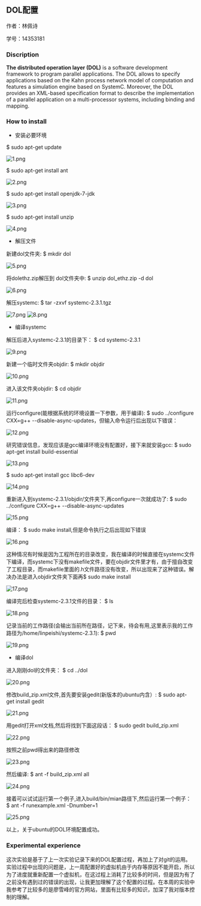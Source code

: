 ## DOL配置

作者：林佩诗

学号：14353181

### Discription

**The distributed operation layer (DOL)** is a software development framework to program parallel applications. The DOL allows to specify applications based on the Kahn process network model of computation and features a simulation engine based on SystemC. Moreover, the DOL provides an XML-based specification format to describe the implementation of a parallel application on a multi-processor systems, including binding and mapping.

### How to install

* 安装必要环境

$ sudo apt-get update

![1.png](https://thumbnail0.baidupcs.com/thumbnail/2abc25e629096f12f9001c37e90feb21?fid=2694813189-250528-912859221125151&time=1475992800&rt=sh&sign=FDTAER-DCb740ccc5511e5e8fedcff06b081203-5CoPE5UyNmBsWn3AmPzm7DIInl0%3D&expires=8h&chkv=0&chkbd=0&chkpc=&dp-logid=6554618810637573447&dp-callid=0&size=c710_u400&quality=100)

$ sudo apt-get install ant

![2.png](https://thumbnail0.baidupcs.com/thumbnail/3f78180d243e695715809aeb495aa38e?fid=2694813189-250528-557590042374746&time=1475992800&rt=sh&sign=FDTAER-DCb740ccc5511e5e8fedcff06b081203-ii7BNxyrOaNB2YgDCs%2Fej6AGsCA%3D&expires=8h&chkv=0&chkbd=0&chkpc=&dp-logid=6554658485904464297&dp-callid=0&size=c710_u400&quality=100)

$ sudo apt-get install openjdk-7-jdk

![3.png](https://thumbnail0.baidupcs.com/thumbnail/2c0ba30494312576d03f4c158eb4a4f6?fid=2694813189-250528-1018896226882832&time=1475992800&rt=sh&sign=FDTAER-DCb740ccc5511e5e8fedcff06b081203-WySUQHgIWo1UeoMWLVzSXDo2OdM%3D&expires=8h&chkv=0&chkbd=0&chkpc=&dp-logid=6554728871844489742&dp-callid=0&size=c710_u400&quality=100)

$ sudo apt-get install unzip

![4.png](https://thumbnail0.baidupcs.com/thumbnail/166dbf72167a4ed3571fc6a57029a1cb?fid=2694813189-250528-310394251080201&time=1475992800&rt=sh&sign=FDTAER-DCb740ccc5511e5e8fedcff06b081203-Qexh%2BiqF0qfS2KwjWBZWuZH9cRQ%3D&expires=8h&chkv=0&chkbd=0&chkpc=&dp-logid=6554762697360825764&dp-callid=0&size=c710_u400&quality=100)

* 解压文件

新建dol文件夹: $ mkdir dol

![5.png](https://thumbnail0.baidupcs.com/thumbnail/5f72e7f0be15affc5a55f0b99bbf6f57?fid=2694813189-250528-328048248441336&time=1475992800&rt=sh&sign=FDTAER-DCb740ccc5511e5e8fedcff06b081203-ED5Xq3SZ5LodlI%2BzuDeQrWWUYFQ%3D&expires=8h&chkv=0&chkbd=0&chkpc=&dp-logid=6554806260679929158&dp-callid=0&size=c710_u400&quality=100)

将dolethz.zip解压到 dol文件夹中: $ unzip dol_ethz.zip -d dol

![6.png](https://thumbnail0.baidupcs.com/thumbnail/b05731dfa5cb35f7860bb5797b1152f2?fid=2694813189-250528-241403378617688&time=1475992800&rt=sh&sign=FDTAER-DCb740ccc5511e5e8fedcff06b081203-G2MwEPkLZlLuYfaObfyp7pNZSII%3D&expires=8h&chkv=0&chkbd=0&chkpc=&dp-logid=6554841382514082747&dp-callid=0&size=c710_u400&quality=100)

解压systemc: $ tar -zxvf systemc-2.3.1.tgz

![7.png](https://thumbnail0.baidupcs.com/thumbnail/119d2dde6a5e5e97cc827ad0615909b9?fid=2694813189-250528-391850785469739&time=1475992800&rt=sh&sign=FDTAER-DCb740ccc5511e5e8fedcff06b081203-V%2Blt0QxFIRiCTOddhuZh0bc4iCI%3D&expires=8h&chkv=0&chkbd=0&chkpc=&dp-logid=6554870649823516074&dp-callid=0&size=c710_u400&quality=100)
![8.png](https://thumbnail0.baidupcs.com/thumbnail/4711c0ada40291412219a173ae729dff?fid=2694813189-250528-816795312220631&time=1475996400&rt=sh&sign=FDTAER-DCb740ccc5511e5e8fedcff06b081203-0KgG2a7cc3vs0A0tT4WM4UJEnZI%3D&expires=8h&chkv=0&chkbd=0&chkpc=&dp-logid=6554887811098557884&dp-callid=0&size=c710_u400&quality=100)

* 编译systemc

解压后进入systemc-2.3.1的目录下： $ cd systemc-2.3.1

![9.png](https://thumbnail0.baidupcs.com/thumbnail/89e78a61c538fbd1ffd90f53b4be6d5f?fid=2694813189-250528-974576109864905&time=1475996400&rt=sh&sign=FDTAER-DCb740ccc5511e5e8fedcff06b081203-HQOmQtWdeSeijhBO%2FIrQf3d%2FYx4%3D&expires=8h&chkv=0&chkbd=0&chkpc=&dp-logid=6554954902582063497&dp-callid=0&size=c710_u400&quality=100)

新建一个临时文件夹objdir: $ mkdir objdir

![10.png](https://thumbnail0.baidupcs.com/thumbnail/b05522535cbb292ceacd67e76e25ba05?fid=2694813189-250528-641508310697819&time=1475996400&rt=sh&sign=FDTAER-DCb740ccc5511e5e8fedcff06b081203-5onnWjSsJBQtX9NBSR%2BkAj6knmQ%3D&expires=8h&chkv=0&chkbd=0&chkpc=&dp-logid=6554985839118573470&dp-callid=0&size=c710_u400&quality=100)

进入该文件夹objdir: $ cd objdir

![11.png](https://thumbnail0.baidupcs.com/thumbnail/8190e61715d514071716eb8bded644d2?fid=2694813189-250528-940963086965529&time=1475996400&rt=sh&sign=FDTAER-DCb740ccc5511e5e8fedcff06b081203-0icIJQzz6b5xn0OAh1jvLNEBM6M%3D&expires=8h&chkv=0&chkbd=0&chkpc=&dp-logid=6555033427689573810&dp-callid=0&size=c710_u400&quality=100)

运行configure(能根据系统的环境设置一下参数，用于编译): $ sudo ../configure CXX=g++ --disable-async-updates，但输入命令运行后出现以下错误：

![12.png](https://thumbnail0.baidupcs.com/thumbnail/cb663262fb72b11ddc893accfb2f8033?fid=2694813189-250528-1057302925068817&time=1475996400&rt=sh&sign=FDTAER-DCb740ccc5511e5e8fedcff06b081203-S0NQwpU4RL2sFxCBWF%2BSueDbLIA%3D&expires=8h&chkv=0&chkbd=0&chkpc=&dp-logid=6555123087516325599&dp-callid=0&size=c710_u400&quality=100)

研究错误信息，发现应该是gcc编译环境没有配置好，接下来就安装gcc: $ sudo apt-get install build-essential

![13.png](https://thumbnail0.baidupcs.com/thumbnail/cb663262fb72b11ddc893accfb2f8033?fid=2694813189-250528-650497300816487&time=1475996400&rt=sh&sign=FDTAER-DCb740ccc5511e5e8fedcff06b081203-8zWW44BYWfpBG61OrRFCRNVtqBY%3D&expires=8h&chkv=0&chkbd=0&chkpc=&dp-logid=6555275175029604528&dp-callid=0&size=c710_u400&quality=100)

$ sudo apt-get install gcc libc6-dev

![14.png](https://thumbnail0.baidupcs.com/thumbnail/a5fce77e6f8ee41bdb15729297825e15?fid=2694813189-250528-102442702502990&time=1475996400&rt=sh&sign=FDTAER-DCb740ccc5511e5e8fedcff06b081203-ppVHmuCT06YfxWA9Y8pocsp8oMg%3D&expires=8h&chkv=0&chkbd=0&chkpc=&dp-logid=6555297900211483390&dp-callid=0&size=c710_u400&quality=100)

重新进入到systemc-2.3.1/objdir/文件夹下,再configure一次就成功了: $ sudo ../configure CXX=g++ --disable-async-updates

![15.png](https://thumbnail0.baidupcs.com/thumbnail/e73ffb5c471539027036500bbab19933?fid=2694813189-250528-15247201186234&time=1475996400&rt=sh&sign=FDTAER-DCb740ccc5511e5e8fedcff06b081203-76JLuQz7v44iuHj406L1tagCdc8%3D&expires=8h&chkv=0&chkbd=0&chkpc=&dp-logid=6555348865874911737&dp-callid=0&size=c710_u400&quality=100)

编译： $ sudo make install,但是命令执行之后出现如下错误

![16.png](https://thumbnail0.baidupcs.com/thumbnail/40ae04654b139906d004a95890be3fd2?fid=2694813189-250528-917162456737349&time=1475996400&rt=sh&sign=FDTAER-DCb740ccc5511e5e8fedcff06b081203-inJ6d2fZKbA9FktL5znXzvtizyM%3D&expires=8h&chkv=0&chkbd=0&chkpc=&dp-logid=6555400158020707946&dp-callid=0&size=c710_u400&quality=100)

这种情况有时候是因为工程所在的目录改变，我在编译的时候直接在systemc文件下编译，而systemc下没有makefile文件，要在objdir文件里才有，由于擅自改变了工程目录，而makefile里面的.h文件路径没有改变，所以出现来了这种错误。解决办法是进入objdir文件夹下面再$ sudo make install

![17.png](https://thumbnail0.baidupcs.com/thumbnail/24eae2b783e057207f6e8b2873b7ba1b?fid=2694813189-250528-525933024154016&time=1475996400&rt=sh&sign=FDTAER-DCb740ccc5511e5e8fedcff06b081203-CjqlR80%2FciizcHJk89tLEykHE7k%3D&expires=8h&chkv=0&chkbd=0&chkpc=&dp-logid=6555432712065654355&dp-callid=0&size=c710_u400&quality=100)

编译完后检查systemc-2.3.1文件的目录： $ ls

![18.png](https://thumbnail0.baidupcs.com/thumbnail/e01b85990c2ed61abaca8b782a20c734?fid=2694813189-250528-204751494415703&time=1475996400&rt=sh&sign=FDTAER-DCb740ccc5511e5e8fedcff06b081203-K%2Bn5OBHQt5SXRalHIhcHtyf5thU%3D&expires=8h&chkv=0&chkbd=0&chkpc=&dp-logid=6555470466052024588&dp-callid=0&size=c710_u400&quality=100)

记录当前的工作路径(会输出当前所在路径，记下来，待会有用,这里表示我的工作路径为/home/linpeishi/systemc-2.3.1): $ pwd

![19.png](https://thumbnail0.baidupcs.com/thumbnail/26f7d40835e92b69f74441658c7afb86?fid=2694813189-250528-66600965335064&time=1475996400&rt=sh&sign=FDTAER-DCb740ccc5511e5e8fedcff06b081203-ZK5%2BG4YJnCZvDj9RQoxAr2Ftnj4%3D&expires=8h&chkv=0&chkbd=0&chkpc=&dp-logid=6555492124598721828&dp-callid=0&size=c710_u400&quality=100)

* 编译dol

进入刚刚dol的文件夹： $ cd ../dol

![20.png](https://thumbnail0.baidupcs.com/thumbnail/5672f21d0d551cfe1ac92e40df3c8075?fid=2694813189-250528-318704807601337&time=1475996400&rt=sh&sign=FDTAER-DCb740ccc5511e5e8fedcff06b081203-3GJtQ0fNVWqWgtTX3F0pTrpSjBU%3D&expires=8h&chkv=0&chkbd=0&chkpc=&dp-logid=6555527065166021383&dp-callid=0&size=c710_u400&quality=100)

修改build_zip.xml文件,首先要安装gedit(新版本的ubuntu内含）: $ sudo apt-get install gedit

![21.png](https://thumbnail0.baidupcs.com/thumbnail/3ed178ff3466d4919fe326e3d6dde6b5?fid=2694813189-250528-29226990294755&time=1475996400&rt=sh&sign=FDTAER-DCb740ccc5511e5e8fedcff06b081203-DOFtIBfBP5bw8F%2FYimgasxfXZOg%3D&expires=8h&chkv=0&chkbd=0&chkpc=&dp-logid=6555606454406152524&dp-callid=0&size=c710_u400&quality=100)

用gedit打开xml文档,然后将找到下面这段话： $ sudo gedit build_zip.xml

![22.png](https://thumbnail0.baidupcs.com/thumbnail/51e1f67d3744df69690c588d902e7ce9?fid=2694813189-250528-269364334426113&time=1475996400&rt=sh&sign=FDTAER-DCb740ccc5511e5e8fedcff06b081203-73gh2qebRdQn4KjrMgOH2pS61sI%3D&expires=8h&chkv=0&chkbd=0&chkpc=&dp-logid=6555637390579181198&dp-callid=0&size=c710_u400&quality=100)

按照之前pwd得出来的路径修改

![23.png](https://thumbnail0.baidupcs.com/thumbnail/5c9abb2eebb6468bdbce8070e1039c8f?fid=2694813189-250528-404979665245797&time=1475996400&rt=sh&sign=FDTAER-DCb740ccc5511e5e8fedcff06b081203-N1%2FsbkCIwzHj%2BvQwTmHLpa7nbs8%3D&expires=8h&chkv=0&chkbd=0&chkpc=&dp-logid=6555733637269582910&dp-callid=0&size=c710_u400&quality=100)

然后编译: $ ant -f build_zip.xml all

![24.png](https://thumbnail0.baidupcs.com/thumbnail/95eb5115494a292d44f71594aecdcd8a?fid=2694813189-250528-1028231432207180&time=1475996400&rt=sh&sign=FDTAER-DCb740ccc5511e5e8fedcff06b081203-dKNvUCXo5VcO5yorBmF7LapLBTs%3D&expires=8h&chkv=0&chkbd=0&chkpc=&dp-logid=6555764424949915979&dp-callid=0&size=c710_u400&quality=100)

接着可以试试运行第一个例子,进入build/bin/mian路径下,然后运行第一个例子： $ ant -f runexample.xml -Dnumber=1

![25.png](https://thumbnail0.baidupcs.com/thumbnail/4e4bfb4551cd0901e77c13c3149fbc07?fid=2694813189-250528-525888257254132&time=1475996400&rt=sh&sign=FDTAER-DCb740ccc5511e5e8fedcff06b081203-DHDQ0dfWBkz6HVRmnOeM%2F63f%2Bfw%3D&expires=8h&chkv=0&chkbd=0&chkpc=&dp-logid=6555827889782714070&dp-callid=0&size=c710_u400&quality=100)

以上，关于ubuntu的DOL环境配置成功。

### Experimental experience

这次实验是基于了上一次实验记录下来的DOL配置过程，再加上了对git的运用。实验过程中出现的问题是，上一周配置好的虚拟机由于内存等原因不能开启，所以为了进度就重新配置一个虚拟机，在这过程上消耗了比较多的时间，但是因为有了之前没有遇到过的错误的出现，让我更加理解了这个配置的过程。在本周的实验中我参考了比较多的是廖雪峰的官方网站，里面有比较多的知识，加深了我对版本控制的理解。



